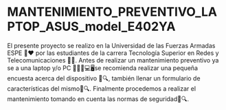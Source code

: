 # MANTENIMIENTO_PREVENTIVO_LAPTOP_ASUS_model_E402YA
El presente proyecto se realizo en la Universidad de las Fuerzas Armadas ESPE 💚❤️ por las estudiantes de la carrera Tecnología Superior en Redes y Telecomunicaciones 💙🤍. Antes de realizar un mantenimiento preventivo ya se a una laptop y/o PC 👩🏻‍💻💻🖥️se recomienda realizar una pequeña encuesta acerca del dispositivo 📝🔍, también llenar un formulario de características del mismo📝🔍. Finalmente procedemos a realizar el mantenimiento tomando en cuenta las normas de seguridad📝🔍.

